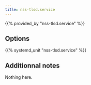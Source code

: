```yaml
---
title: nss-tlsd.service
---
```


{{% provided_by "nss-tlsd.service" %}}

## Options

{{% systemd_unit "nss-tlsd.service" %}}

## Additionnal notes

Nothing here.